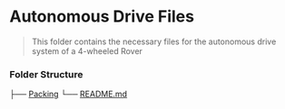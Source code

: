 # Autonomous Drive Files

> This folder contains the necessary files for the autonomous drive system of a 4-wheeled Rover


### Folder Structure

├── [Packing](https://github.com/Adipks/autonomous_navigation/blob/main/localization_data_pub/localization_data.md)
└── [README.md](https://github.com/Adipks/autonomous_navigation/blob/main/navstack_pub/autonomous_navigation.md)

